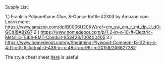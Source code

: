 Supply List:

1.)  ​Franklin Polyurethane Glue, 8-Ounce Bottle #2303
by Amazon.com
Learn more: https://www.amazon.com/dp/B0006U20KW/ref=cm_sw_em_r_mt_dp_U_dOiGCb18A82G7
2.)  https://www.homedepot.com/p/1-2-in-x-10-ft-Electric-Metallic-Tube-EMT-Conduit-853428/100400405
3.)  https://www.homedepot.com/p/Sheathing-Plywood-Common-15-32-in-x-4-ft-x-8-ft-Actual-0-438-in-x-48-in-x-96-in-20159/206827282

The style cheat sheet [here](https://github.com/adam-p/markdown-here/wiki/Markdown-Cheatsheet) is useful
